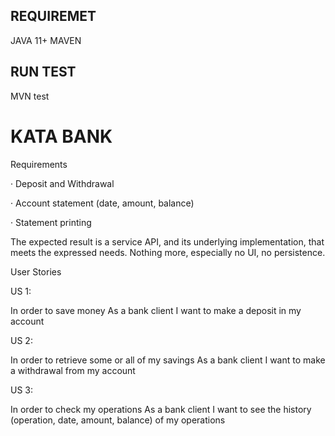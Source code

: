 ## REQUIREMET
JAVA 11+
MAVEN

## RUN TEST
MVN test

# KATA BANK

Requirements

·       Deposit and Withdrawal

·       Account statement (date, amount, balance)

·       Statement printing

The expected result is a service API, and its underlying implementation, that meets the expressed needs.
Nothing more, especially no UI, no persistence.

User Stories

US 1:

In order to save money
As a bank client
I want to make a deposit in my account

US 2:

In order to retrieve some or all of my savings
As a bank client
I want to make a withdrawal from my account

US 3:

In order to check my operations
As a bank client
I want to see the history (operation, date, amount, balance) of my operations
